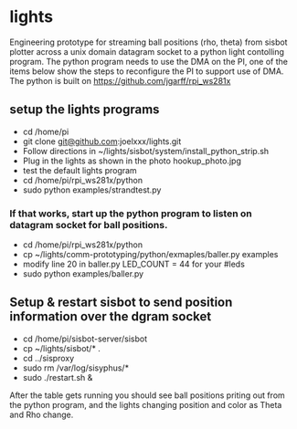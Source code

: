# lights

Engineering prototype for streaming ball positions (rho, theta) from sisbot plotter across a unix domain datagram socket to a python light contolling program.   The python program needs to use the DMA on the PI, one of the items below show the steps to reconfigure the PI to support use of DMA.  The python is built on https://github.com/jgarff/rpi_ws281x


## setup the lights programs

* cd /home/pi
* git clone git@github.com:joelxxx/lights.git
* Follow directions in  ~/lights/sisbot/system/install_python_strip.sh
* Plug in the lights as shown in the photo  hookup_photo.jpg
* test the default lights program 
* cd /home/pi/rpi_ws281x/python
* sudo python examples/strandtest.py

### If that works, start up the python program to listen on datagram socket for ball positions.

* cd /home/pi/rpi_ws281x/python
* cp ~/lights/comm-prototyping/python/exmaples/baller.py examples
* modify line 20 in baller.py  LED_COUNT      = 44 for your #leds
* sudo python examples/baller.py


## Setup & restart sisbot to send position information over the dgram socket
* cd /home/pi/sisbot-server/sisbot
* cp ~/lights/sisbot/* .
* cd ../sisproxy
* sudo rm /var/log/sisyphus/*
* sudo ./restart.sh &


After the table gets running you should see ball positions priting out from the python program, and the lights changing position and color as Theta and Rho change.




